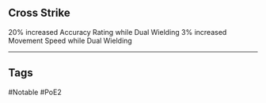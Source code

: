 ## Cross Strike
20% increased Accuracy Rating while Dual Wielding
3% increased Movement Speed while Dual Wielding

---
## Tags
#Notable
#PoE2
